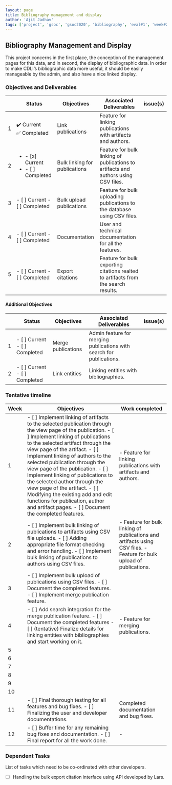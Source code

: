 ```yaml
---
layout: page
title: Bibliography management and display
author: 'Ajit Jadhav'
tags: ['project', 'gsoc', 'gsoc2020', 'bibliography', 'eval#1', 'week#2']
---
```


## Bibliography Management and Display

This project concerns in the first place,
the conception of the management pages for this data, and in second, the display of
bibliographic data. In order to make CDLI’s bibliographic data more useful, it should be
easily manageable by the admin, and also have a nice linked display.

### Objectives and Deliverables

| | Status  | Objectives                    | Associated Deliverables         | issue(s) |
| --- | --- | ----------------------------- | ---------------------------------------------- | -------- |
| 1 | :heavy_check_mark: Current <br> :white_check_mark: Completed  | Link publications             | Feature for linking publications with artifacts and authors.                        |          |
| 2 | <ul><li>- [x] Current </li><li>- [ ] Completed</li></ul> | Bulk linking for publications | Feature for bulk linking of publications to artifacts and authors using CSV files.  |          |
| 3 | - [ ] Current - [ ] Completed | Bulk upload publications      | Feature for bulk uploading publications to the database using CSV files.            |          |
| 4 | - [ ] Current - [ ] Completed | Documentation           | User and technical documentation for all the features.                                      |          |
| 5 | - [ ] Current - [ ] Completed | Export citations              | Feature for bulk exporting citations realted to artifacts from the search results.  |          |

#### Additional Objectives

| | Status  | Objectives         | Associated Deliverables                                             | issue(s) |
| --- | --- | ------------------ | ------------------------------------------------------------------- | -------- |
| 1 | - [ ] Current - [ ] Completed | Merge publications | Admin feature for merging publications with search for publications. |          |
| 2 | - [ ] Current - [ ] Completed | Link entities      | Linking entities with bibliographies.       |          |


### Tentative timeline  

| Week  |Objectives | Work completed |  
|---|---|---|  
|1| <div class="tip" markdown="1"> - [ ] Implement linking of artifacts to the selected publication through the view page of the publication. - [ ] Implement linking of publications to the selected artifact through the view page of the artifact. - [ ] Implement linking of authors to the selected publication through the view page of the publication. - [ ] Implement linking of publications to the selected author through the view page of the artifact. - [ ] Modifying the existing add and edit functions for publication, author and artifact pages. - [ ] Document the completed features.  </div>   | <div class="tip" markdown="1"> - Feature for linking publications with artifacts and authors.  </div> |  
|2| - [ ] Implement bulk linking of publications to artifacts using CSV file uploads. - [ ] Adding appropriate file format checking and error handling. - [ ] Implement bulk linking of publications to authors using CSV files.  | - Feature for bulk linking of publications and artifacts using CSV files. - Feature for bulk upload of publications. |  
|3| - [ ] Implement bulk upload of publications using CSV files. - [ ] Document the completed features. - [ ] Implement merge publication feature.   |   |  
|4| - [ ] Add search integration for the merge publication feature. - [ ] Document the completed features - [ ] (tentative) Finalize details for linking entities with bibliographies and start working on it.   | - Feature for merging publications.  |  
|5|   |   |  
|6|   |   |
|7|   |   |  
|8|   |   |  
|9|   |   |  
|10|  |   |
|11| - [ ] Final thorough testing for all features and bug fixes. - [ ] Finalizing the user and developer documentations.   | Completed documentation and bug fixes.  |  
|12| - [ ] Buffer time for any remaining bug fixes and documentation. - [ ] Final report for all the work done.  | -  |  

### Dependent Tasks
List of tasks which need to be co-ordinated with other developers.

- [ ] Handling the bulk export citation interface using API developed by Lars.

